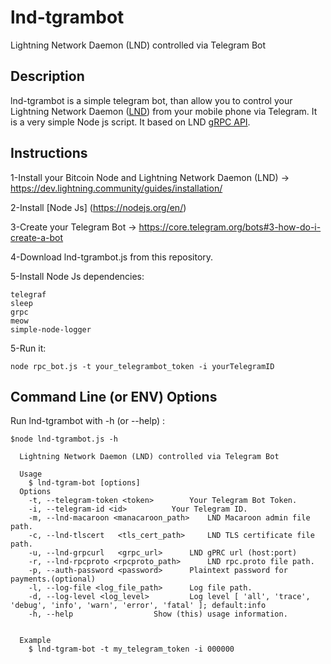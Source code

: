 # lnd-tgrambot
Lightning Network Daemon (LND) controlled via Telegram Bot
## Description
lnd-tgrambot is a simple telegram bot, than allow you to control your Lightning Network Daemon ([LND](https://github.com/lightningnetwork/lnd)) from your mobile phone via Telegram. It is a very simple Node js script. It based on LND [gRPC API](https://api.lightning.community/).

## Instructions

1-Install your Bitcoin Node and Lightning Network Daemon (LND) -> https://dev.lightning.community/guides/installation/

2-Install [Node Js] (https://nodejs.org/en/)

3-Create your Telegram Bot -> https://core.telegram.org/bots#3-how-do-i-create-a-bot

4-Download lnd-tgrambot.js from this repository.

5-Install Node Js dependencies:
```
telegraf
sleep
grpc
meow
simple-node-logger
```

5-Run it:

 ```node rpc_bot.js -t your_telegrambot_token -i yourTelegramID```

## Command Line (or ENV) Options

Run lnd-tgrambot with -h (or --help) :

```
$node lnd-tgrambot.js -h

  Lightning Network Daemon (LND) controlled via Telegram Bot

  Usage
    $ lnd-tgram-bot [options]
  Options
    -t, --telegram-token <token> 		Your Telegram Bot Token.
    -i, --telegram-id <id>			Your Telegram ID.
    -m, --lnd-macaroon <manacaroon_path>	LND Macaroon admin file path.
    -c, --lnd-tlscert	<tls_cert_path>		LND TLS certificate file path.
    -u, --lnd-grpcurl	<grpc_url>		LND gPRC url (host:port)
    -r, --lnd-rpcproto <rpcproto_path>		LND rpc.proto file path.
    -p, --auth-password <password>		Plaintext password for payments.(optional)
    -l, --log-file <log_file_path>		Log file path.
    -d, --log-level <log_level>			Log level [ 'all', 'trace', 'debug', 'info', 'warn', 'error', 'fatal' ]; default:info
    -h, --help					Show (this) usage information.


  Example
    $ lnd-tgram-bot -t my_telegram_token -i 000000
```








